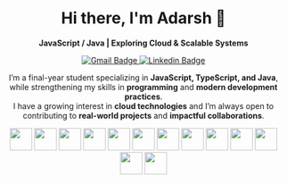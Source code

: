 <h1 align="center">Hi there, I'm Adarsh 👋</h1>

<p align="center">
  <b>JavaScript / Java | Exploring Cloud & Scalable Systems</b>
</p>

<p align="center">
  <a href="mailto:adarshtiwari908@gmail.com" title="Connect via Email">
    <img src="https://img.shields.io/badge/-adarshtiwari908@gmail.com-c14438?style=flat&logo=Gmail&logoColor=white" alt="Gmail Badge"/>
  </a>
  <a href="https://www.linkedin.com/in/adarshtiwari908/" title="Connect on LinkedIn">
    <img src="https://img.shields.io/badge/-Adarsh%20Tiwari-0072b1?style=flat&logo=Linkedin&logoColor=white" alt="Linkedin Badge"/>
  </a>
</p>

<p align="center">
  I’m a final-year student specializing in <b>JavaScript, TypeScript, and Java</b>, while strengthening my skills in <b>programming</b> and <b>modern development practices</b>.  
  <br/>
  I have a growing interest in <b>cloud technologies</b> and I’m always open to contributing to <b>real-world projects</b> and <b>impactful collaborations</b>.
</p>

<p align="center">
  <!-- Languages -->
  <img src="https://cdn.jsdelivr.net/gh/devicons/devicon/icons/java/java-original.svg" width="40"/>
  <img src="https://cdn.jsdelivr.net/gh/devicons/devicon/icons/python/python-original.svg" width="40"/>
  <img src="https://cdn.jsdelivr.net/gh/devicons/devicon/icons/javascript/javascript-original.svg" width="40"/>
  
  <!-- Frontend -->
  <img src="https://cdn.jsdelivr.net/gh/devicons/devicon/icons/react/react-original.svg" width="40"/>
  
  <!-- Backend & Databases -->
  <img src="https://cdn.jsdelivr.net/gh/devicons/devicon/icons/nodejs/nodejs-original.svg" width="40"/>
  <img src="https://cdn.jsdelivr.net/gh/devicons/devicon/icons/express/express-original.svg" width="40"/>
  <img src="https://cdn.jsdelivr.net/gh/devicons/devicon/icons/postgresql/postgresql-original.svg" width="40"/>
  <img src="https://cdn.jsdelivr.net/gh/devicons/devicon/icons/mongodb/mongodb-original.svg" width="40"/>
  
  <!-- DevOps & Tools -->
  <img src="https://cdn.jsdelivr.net/gh/devicons/devicon/icons/docker/docker-original.svg" width="40"/>
  <img src="https://cdn.jsdelivr.net/gh/devicons/devicon/icons/git/git-original.svg" width="40"/>
  <img src="https://cdn.jsdelivr.net/gh/devicons/devicon/icons/github/github-original.svg" width="40"/>
  
  <!-- Extras -->
  <img src="https://www.vectorlogo.zone/logos/getpostman/getpostman-icon.svg" width="40"/>
  <img src="https://cdn.jsdelivr.net/gh/simple-icons/simple-icons/icons/render.svg" width="40" style="color:#46E3B7"/>
</p>

